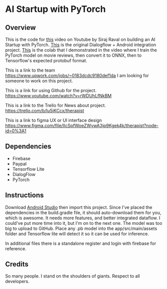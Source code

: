 # AI Startup with PyTorch

## Overview

This is the code for [this](https://youtu.be/rWDUhLfNkBM) video on Youtube by Siraj Raval on building an AI Startup with PyTorch. [This](https://github.com/flatfisher/android-dialogflow-chatbot-sample) is the original Dialogflow + Android integration project. [This](https://colab.research.google.com/drive/1b6oSQl84XdRv_abjhg1vpTpiZyZw2TPF) is the colab that I demonstrated in the video where I train the PyTorch model on movie reviews, then convert it to ONNX, then to Tensorflow's expected protobuf format. 

This is a link to the team https://www.upwork.com/jobs/~0183dcdc9180def1da I am looking for someone to work on this project. 

This is a link for using Github for the project. https://www.youtube.com/watch?v=rWDUhLfNkBM

This is a link to the Trello for News about project. https://trello.com/b/lu5iKCcx/therapist 

This is a link to figma UX or UI interface design https://www.figma.com/file/IlcSpfWoeZWywA3jp9Kgek4k/therapist?node-id=0%3A1


## Dependencies

- Firebase
- Paypal 
- Tensorflow Lite
- DialogFlow
- PyTorch

## Instructions

Download [Android Studio](https://developer.android.com/studio) then import this project. Since I've placed the dependencies in the build.gradle file, it should auto-download them for you, which is awesome. It needs more features, and better integrated dataflow. I could've put more time into it, but I'm on to the next one. The model was too big to upload to GitHub. Place any .pb model into the app/src/main/assets folder and Tensorflow lite will detect it so it can be used for inference.

In additional files there is a standalone register and login with firebase for reference.

## Credits 

So many people. I stand on the shoulders of giants. Respect to all developers. 
